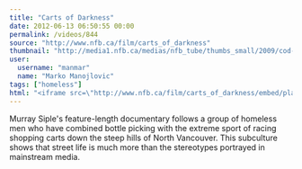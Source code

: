 ```yaml
---
title: "Carts of Darkness"
date: 2012-06-13 06:50:55 00:00
permalink: /videos/844
source: "http://www.nfb.ca/film/carts_of_darkness"
thumbnail: "http://media1.nfb.ca/medias/nfb_tube/thumbs_small/2009/cod-tv-small.jpg"
user:
  username: "manmar"
  name: "Marko Manojlovic"
tags: ["homeless"]
html: "<iframe src=\"http://www.nfb.ca/film/carts_of_darkness/embed/player\" width=\"530\" height=\"345\" ></iframe>"
---
```


Murray Siple's feature-length documentary follows a group of homeless men who have combined bottle picking with the extreme sport of racing shopping carts down the steep hills of North Vancouver. This subculture shows that street life is much more than the stereotypes portrayed in mainstream media.